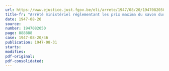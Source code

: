 ```yaml
---
url: https://www.ejustice.just.fgov.be/eli/arrete/1947/08/20/1947082050/justel
title-fr: "Arrêté ministériel réglementant les prix maxima du savon dur"
date: 1947-08-20
source:
number: 1947082050
page: 888888
case: 1947-08-20/46
publication: 1947-08-31
starts:
modifies:
pdf-original:
pdf-consolidated:
---
```


